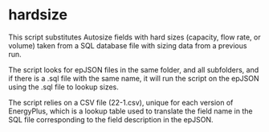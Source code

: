 # hardsize

This script substitutes Autosize fields with hard sizes (capacity, flow rate, or volume) taken from a SQL database file with sizing data from a previous run.

The script looks for epJSON files in the same folder, and all subfolders, and if there is a .sql file with the same name, it will run the script on the epJSON using the .sql file to lookup sizes.

The script relies on a CSV file (22-1.csv), unique for each version of EnergyPlus, which is a lookup table used to translate the field name in the SQL file corresponding to the field description in the epJSON.